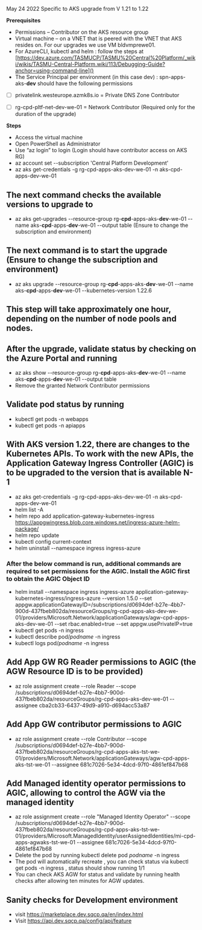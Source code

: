 May 24 2022 
Specific to AKS upgrade from V 1.21 to 1.22

**Prerequisites**
- Permissions – Contributor on the AKS resource group 
- Virtual machine – on a VNET that is peered with the VNET that AKS resides on. For our upgrades we use VM bldvmprewe01.
- For AzureCLI, kubectl and helm : follow the steps at [https://dev.azure.com/TASMUCP/TASMU%20Central%20Platform/_wiki/wikis/TASMU-Central-Platform.wiki/113/Debugging-Guide?anchor=using-command-line]()
- The Service Principal per environment (in this case dev) : spn-apps-aks-**dev** should have the following permissions
- [ ] privatelink.westeurope.azmk8s.io = Private DNS Zone Contributor
- [ ] rg-cpd-pltf-net-dev-we-01 = Network Contributor (Required only for the duration of the upgrade)


**Steps**
- Access the virtual machine
- Open PowerShell as Administrator
- Use “az login” to login (Login should have contributor access on AKS RG)
- az account set --subscription 'Central Platform Development'
- az aks get-credentials -g rg-cpd-apps-aks-dev-we-01 -n aks-cpd-apps-dev-we-01
## The next command checks the available versions to upgrade to 
- az aks get-upgrades --resource-group rg-**cpd**-apps-aks-**dev**-we-01 --name aks-**cpd**-apps-**dev**-we-01 --output table (Ensure to change the subscription and environment) 
## The next command is to start the upgrade (Ensure to change the subscription and environment)
- az aks upgrade --resource-group rg-**cpd**-apps-aks-**dev**-we-01 --name aks-**cpd**-apps-**dev**-we-01 --kubernetes-version 1.22.6
## This step will take approximately one hour, depending on the number of node pools and nodes. 
## After the upgrade, validate status by checking on the Azure Portal and running
- az aks show --resource-group rg-**cpd**-apps-aks-**dev**-we-01 --name aks-**cpd**-apps-**dev**-we-01 --output table
- Remove the granted Network Contributor permissions
## Validate pod status by running 
- kubectl get pods -n webapps
- kubectl get pods -n apiapps

## With AKS version 1.22, there are changes to the Kubernetes APIs. To work with the new APIs, the Application Gateway Ingress Controller (AGIC) is to be upgraded to the version that is available N-1

- az aks get-credentials -g rg-cpd-apps-aks-dev-we-01 -n aks-cpd-apps-dev-we-01
- helm list -A
- helm repo add application-gateway-kubernetes-ingress https://appgwingress.blob.core.windows.net/ingress-azure-helm-package/
- helm repo update
- kubectl config current-context
- helm uninstall --namespace ingress ingress-azure
### After the below command is run, additional commands are required to set permissions for the AGIC. Install the AGIC first to obtain the AGIC Object ID
- helm install --namespace ingress ingress-azure application-gateway-kubernetes-ingress/ingress-azure --version 1.5.0 --set appgw.applicationGatewayID=/subscriptions/d0694def-b27e-4bb7-900d-437fbeb802da/resourceGroups/rg-cpd-apps-aks-dev-we-01/providers/Microsoft.Network/applicationGateways/agw-cpd-apps-aks-dev-we-01 --set rbac.enabled=true --set appgw.usePrivateIP=true 
- kubectl get pods -n ingress
- kubectl describe pod/_podname_ -n ingress
- kubectl logs pod/_podname_ -n ingress
## Add App GW RG Reader permissions to AGIC (the AGW Resource ID is to be provided)
- az role assignment create --role Reader --scope /subscriptions/d0694def-b27e-4bb7-900d-437fbeb802da/resourceGroups/rg-cpd-apps-aks-dev-we-01 --assignee cba2cb33-6437-49d9-a910-d694acc53a87
## Add App GW contributor permissions to AGIC
- az role assignment create --role Contributor --scope /subscriptions/d0694def-b27e-4bb7-900d-437fbeb802da/resourceGroups/rg-cpd-apps-aks-tst-we-01/providers/Microsoft.Network/applicationGateways/agw-cpd-apps-aks-tst-we-01 --assignee 681c7026-5e34-4dcd-97f0-4861ef847b68
## Add Managed identity operator permissions to AGIC, allowing to control the AGW via the managed identity
- az role assignment create --role "Managed Identity Operator" --scope /subscriptions/d0694def-b27e-4bb7-900d-437fbeb802da/resourceGroups/rg-cpd-apps-aks-tst-we-01/providers/Microsoft.ManagedIdentity/userAssignedIdentities/mi-cpd-apps-agwaks-tst-we-01 --assignee 681c7026-5e34-4dcd-97f0-4861ef847b68 
- Delete the pod by running kubectl delete pod _podname_ -n ingress
- The pod will automatically recreate , you can check status via kubectl get pods -n ingress , status should show running 1/1 
- You can check AKS AGW for status and validate by running health checks after allowing ten minutes for AGW updates. 

## Sanity checks for Development environment 
- visit https://marketplace.dev.sqcp.qa/en/index.html  
- Visit https://api.dev.sqcp.qa/config/api/feature 




